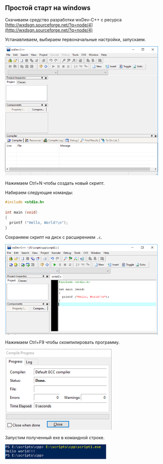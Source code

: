 ## Простой старт на windows

Скачиваем средство разработки wxDev-C++ с ресурса [http://wxdsgn.sourceforge.net/?q=node/4](http://wxdsgn.sourceforge.net/?q=node/4)

Устанавливаем, выбираем первоначальные настройки, запускаем.

![](../images//c.start//new.PNG "c.start_1")

Нажимаем Ctrl+N чтобы создать новый скрипт.

Набираем следующие команды:

```c
#include <stdio.h>

int main (void)
{
  printf ("Hello, World!\n");
}
```

Сохраняем скрипт на диск с расширением `.c`.

![](../images//c.start//commands.PNG "c.start_2")

Нажимаем Ctrl+F9 чтобы скомпилировать программу.

![](../images//c.start//compile.PNG "c.start_3")

Запустим полученный exe в командной строке.

![](../images//cpp.start//run.PNG "c.start_4")
